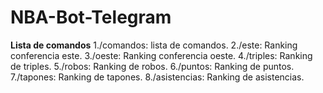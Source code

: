 # NBA-Bot-Telegram

**Lista de comandos**
1./comandos: lista de comandos.
2./este: Ranking conferencia este.
3./oeste: Ranking conferencia oeste.
4./triples: Ranking de triples.
5./robos: Ranking de robos.
6./puntos: Ranking de puntos.
7./tapones: Ranking de tapones.
8./asistencias: Ranking de asistencias.
